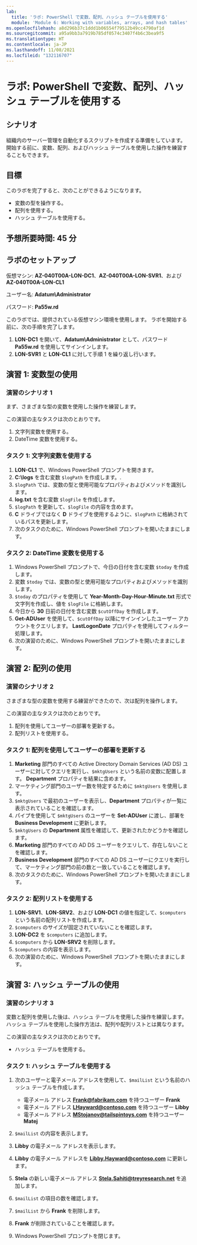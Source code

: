```yaml
---
lab:
  title: 'ラボ: PowerShell で変数、配列、ハッシュ テーブルを使用する'
  module: 'Module 6: Working with variables, arrays, and hash tables'
ms.openlocfilehash: a8d296b37c1ddd1b06554f79512b49cc4790af1d
ms.sourcegitcommit: a95a9bb3a7919b785df0574c3407f4b6c3bea9f5
ms.translationtype: HT
ms.contentlocale: ja-JP
ms.lasthandoff: 11/08/2021
ms.locfileid: "132116707"
---
```

# <a name="lab-using-variables-arrays-and-hash-tables-in-powershell"></a>ラボ: PowerShell で変数、配列、ハッシュ テーブルを使用する

## <a name="scenario"></a>シナリオ

組織内のサーバー管理を自動化するスクリプトを作成する準備をしています。 開始する前に、変数、配列、およびハッシュ テーブルを使用した操作を練習することもできます。

## <a name="objectives"></a>目標

このラボを完了すると、次のことができるようになります。

- 変数の型を操作する。
- 配列を使用する。
- ハッシュ テーブルを使用する。

## <a name="estimated-time-45-minutes"></a>予想所要時間: 45 分

## <a name="lab-setup"></a>ラボのセットアップ

仮想マシン: **AZ-040T00A-LON-DC1**、**AZ-040T00A-LON-SVR1**、および **AZ-040T00A-LON-CL1**

ユーザー名: **Adatum\\Administrator**

パスワード: **Pa55w.rd**

このラボでは、提供されている仮想マシン環境を使用します。 ラボを開始する前に、次の手順を完了します。

1. **LON-DC1** を開いて、**Adatum\\Administrator** として、パスワード **Pa55w.rd** を使用してサインインします。
1. **LON-SVR1** と **LON-CL1** に対して手順 1 を繰り返し行います。

## <a name="exercise-1-working-with-variable-types"></a>演習 1: 変数型の使用

### <a name="exercise-scenario-1"></a>演習のシナリオ 1

まず、さまざまな型の変数を使用した操作を練習します。

この演習の主なタスクは次のとおりです。

1. 文字列変数を使用する。
1. DateTime 変数を使用する。

### <a name="task-1-use-string-variables"></a>タスク 1: 文字列変数を使用する

1. **LON-CL1** で、Windows PowerShell プロンプトを開きます。
1. **C:\logs** を含む変数 `$logPath` を作成します。\.
1. `$logPath` では、変数の型と使用可能なプロパティおよびメソッドを識別します。
1. **log.txt** を含む変数 `$logFile` を作成します。
1. `$logPath` を更新して、`$logFile` の内容を含めます。
1. **C** ドライブではなく **D** ドライブを使用するように、`$logPath` に格納されているパスを更新します。
1. 次のタスクのために、Windows PowerShell プロンプトを開いたままにします。

### <a name="task-2-use-datetime-variables"></a>タスク 2: DateTime 変数を使用する

1. Windows PowerShell プロンプトで、今日の日付を含む変数 `$today` を作成します。
1. 変数 `$today` では、変数の型と使用可能なプロパティおよびメソッドを識別します。
1. `$today` のプロパティを使用して **Year-Month-Day-Hour-Minute.txt** 形式で文字列を作成し、値を `$logFile` に格納します。
1. 今日から **30** 日前の日付を含む変数 `$cutOffDay` を作成します。
1. **Get-ADUser** を使用して、`$cutOffDay` 以降にサインインしたユーザー アカウントをクエリします。 **LastLogonDate** プロパティを使用してフィルター処理します。
1. 次の演習のために、Windows PowerShell プロンプトを開いたままにします。

## <a name="exercise-2-using-arrays"></a>演習 2: 配列の使用

### <a name="exercise-scenario-2"></a>演習のシナリオ 2

さまざまな型の変数を使用する練習ができたので、次は配列を操作します。

この演習の主なタスクは次のとおりです。

1. 配列を使用してユーザーの部署を更新する。
1. 配列リストを使用する。

### <a name="task-1-use-an-array-to-update-the-department-for-users"></a>タスク 1: 配列を使用してユーザーの部署を更新する

1. **Marketing** 部門のすべての Active Directory Domain Services (AD DS) ユーザーに対してクエリを実行し、`$mktgUsers` という名前の変数に配置します。 **Department** プロパティを結果に含めます。
1. マーケティング部門のユーザー数を特定するために `$mktgUsers` を使用します。
1. `$mktgUsers` で最初のユーザーを表示し、**Department** プロパティが一覧に表示されていることを確認します。
1. パイプを使用して `$mktgUsers` のユーザーを **Set-ADUser** に渡し、部署を **Business Development** に更新します。
1. `$mktgUsers` の **Department** 属性を確認して、更新されたかどうかを確認します。
1. **Marketing** 部門のすべての AD DS ユーザーをクエリして、存在しないことを確認します。
1. **Business Development** 部門のすべての AD DS ユーザーにクエリを実行して、マーケティング部門の前の数と一致していることを確認します。
1. 次のタスクのために、Windows PowerShell プロンプトを開いたままにします。

### <a name="task-2-use-an-array-list"></a>タスク 2: 配列リストを使用する

1. **LON-SRV1**、**LON-SRV2**、および **LON-DC1** の値を指定して、`$computers` という名前の配列リストを作成します。
1. `$computers` のサイズが固定されていないことを確認します。
1. **LON-DC2** を `$computers` に追加します。
1. `$computers` から **LON-SRV2** を削除します。
1. `$computers` の内容を表示します。
1. 次の演習のために、Windows PowerShell プロンプトを開いたままにします。

## <a name="exercise-3-using-hash-tables"></a>演習 3: ハッシュ テーブルの使用

### <a name="exercise-scenario-3"></a>演習のシナリオ 3

変数と配列を使用した後は、ハッシュ テーブルを使用した操作を練習します。 ハッシュ テーブルを使用した操作方法は、配列や配列リストとは異なります。

この演習の主なタスクは次のとおりです。

- ハッシュ テーブルを使用する。

### <a name="task-1-use-a-hash-table"></a>タスク 1: ハッシュ テーブルを使用する

1. 次のユーザーと電子メール アドレスを使用して、`$mailList` という名前のハッシュ テーブルを作成します。

   - 電子メール アドレス **Frank@fabrikam.com** を持つユーザー **Frank**
   - 電子メール アドレス **LHayward@contoso.com** を持つユーザー **Libby**
   - 電子メール アドレス **MStojanov@tailspintoys.com** を持つユーザー **Matej**

1. `$mailList` の内容を表示します。
1. **Libby** の電子メール アドレスを表示します。
1. **Libby** の電子メール アドレスを **Libby.Hayward@contoso.com** に更新します。
1. **Stela** の新しい電子メール アドレス **Stela.Sahiti@treyresearch.net** を追加します。
1. `$mailList` の項目の数を確認します。
1. `$mailList` から **Frank** を削除します。
1. **Frank** が削除されていることを確認します。
1. Windows PowerShell プロンプトを閉じます。
